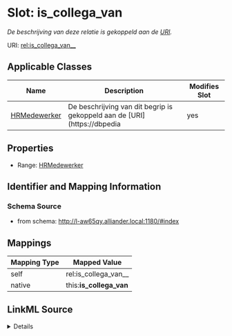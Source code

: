

# Slot: __is_collega_van__


_De beschrijving van deze relatie is gekoppeld aan de [URI](https://dbpedia.org/page/Uniform_Resource_Identifier)._



URI: [rel:is_collega_van__](https://data.alliander.com/rel/is_collega_van__)



<!-- no inheritance hierarchy -->





## Applicable Classes

| Name | Description | Modifies Slot |
| --- | --- | --- |
| [HRMedewerker](HRMedewerker.md) | De beschrijving van dit begrip is gekoppeld aan de [URI](https://dbpedia |  yes  |







## Properties

* Range: [HRMedewerker](HRMedewerker.md)





## Identifier and Mapping Information







### Schema Source


* from schema: http://l-aw65qy.alliander.local:1180/#index




## Mappings

| Mapping Type | Mapped Value |
| ---  | ---  |
| self | rel:is_collega_van__ |
| native | this:__is_collega_van__ |




## LinkML Source

<details>
```yaml
name: _ is collega van _
description: De beschrijving van deze relatie is gekoppeld aan de [URI](https://dbpedia.org/page/Uniform_Resource_Identifier).
from_schema: http://l-aw65qy.alliander.local:1180/#index
rank: 1000
slot_uri: rel:is_collega_van__
alias: __is_collega_van__
domain_of:
- HR__Medewerker
range: HR__Medewerker

```
</details>
